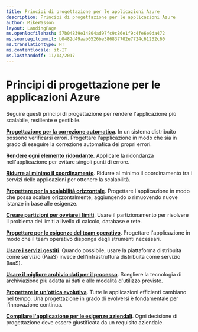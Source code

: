 ```yaml
---
title: Principi di progettazione per le applicazioni Azure
description: Principi di progettazione per le applicazioni Azure
author: MikeWasson
layout: LandingPage
ms.openlocfilehash: 57b04839e14804ad97fc9c86e1f9c4fe6e0da472
ms.sourcegitcommit: b0482d49aab0526be386837702e7724c61232c60
ms.translationtype: HT
ms.contentlocale: it-IT
ms.lasthandoff: 11/14/2017
---
```

# <a name="design-principles-for-azure-applications"></a>Principi di progettazione per le applicazioni Azure

Seguire questi principi di progettazione per rendere l'applicazione più scalabile, resiliente e gestibile. 

**[Progettazione per la correzione automatica](self-healing.md)**. In un sistema distribuito possono verificarsi errori. Progettare l'applicazione in modo che sia in grado di eseguire la correzione automatica dei propri errori.

**[Rendere ogni elemento ridondante](redundancy.md)**. Applicare la ridondanza nell'applicazione per evitare singoli punti di errore.
 
**[Ridurre al minimo il coordinamento](minimize-coordination.md)**. Ridurre al minimo il coordinamento tra i servizi delle applicazioni per ottenere la scalabilità.
 
**[Progettare per la scalabilità orizzontale](scale-out.md)**. Progettare l'applicazione in modo che possa scalare orizzontalmente, aggiungendo o rimuovendo nuove istanze in base alle esigenze.

**[Creare partizioni per ovviare i limiti](partition.md)**. Usare il partizionamento per risolvere il problema dei limiti a livello di calcolo, database e rete.

**[Progettare per le esigenze del team operativo](design-for-operations.md)**. Progettare l'applicazione in modo che il team operativo disponga degli strumenti necessari.

**[Usare i servizi gestiti](managed-services.md)**. Quando possibile, usare la piattaforma distribuita come servizio (PaaS) invece dell'infrastruttura distribuita come servizio (IaaS).

**[Usare il migliore archivio dati per il processo](use-the-best-data-store.md)**. Scegliere la tecnologia di archiviazione più adatta ai dati e alle modalità d'utilizzo previste. 
 
**[Progettare in un'ottica evolutiva](design-for-evolution.md)**. Tutte le applicazioni efficienti cambiano nel tempo. Una progettazione in grado di evolversi è fondamentale per l'innovazione continua.

**[Compilare l'applicazione per le esigenze aziendali](build-for-business.md)**. Ogni decisione di progettazione deve essere giustificata da un requisito aziendale.

